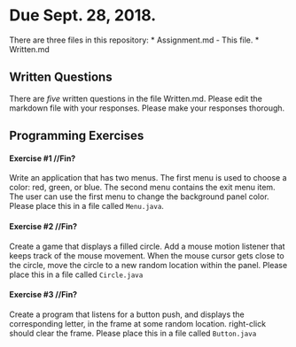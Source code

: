 # Due Sept. 28, 2018.

There are three files in this repository:
    * Assignment.md - This file.
    * Written.md

## Written Questions
There are *five* written questions in the file Written.md. Please edit the
markdown file with your responses. Please make your responses thorough.  
## Programming Exercises

#### Exercise \#1 //Fin?
Write an application that has two menus. The first menu is used to choose a color: red, green, or blue. The second menu contains the exit menu item. The user can use the first menu to change the background panel color. Please place this in a file called ```Menu.java```.

#### Exercise \#2 //Fin?
Create a game that displays a filled circle. Add a mouse motion listener that keeps track of the mouse movement. When the mouse cursor gets close to the circle, move the circle to a new random location within the panel. Please place this in a file called ```Circle.java```

#### Exercise \#3 //Fin?
Create a program that listens for a button push, and displays the corresponding letter, in the frame at some random location. right-click should clear the frame. Please place this in a file called ```Button.java```
